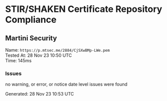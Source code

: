 # STIR/SHAKEN Certificate Repository Compliance

## Martini Security

Name: `https://p.mtsec.me/2884/CjSXwBMp-LWe.pem`\
Tested At: 28 Nov 23 10:50 UTC\
Time: 145ms

### Issues

no warning, or error, or notice date level issues were found

Generated: 28 Nov 23 10:53 UTC